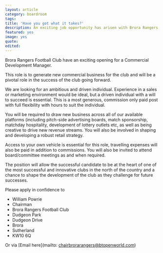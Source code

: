 ```yaml
---
layout: article
category: boardroom
tags:
title: 'Have you got what it takes?'
description: An exciting job opportunity has arisen with Brora Rangers
featured: yes
image: yes
quote:
edited:
---
```

Brora Rangers Football Club have an exciting opening for a Commercial Development Manager.

This role is to generate new commercial business for the club and will be a pivotal role in the success of the club going forward.

We are looking for an ambitious and driven individual. Experience in a sales or marketing environment would be ideal, but a driven individual with a will to succeed is essential. This is a most generous, commission only paid post with full flexibility with hours to suit the individual.

You will be required to draw new business across all of our available platforms (including pitch-side advertising boards, match sponsorship, matchday hospitality, development of lottery outlets etc, as well as being creative to drive new revenue streams. You will also be involved in shaping and developing a robust retail strategy.

Access to your own vehicle is essential for this role, travelling expenses will also be paid in addition to commissions. You will also be invited to attend board/committee meetings as and when required.

The position will allow the successful candidate to be at the heart of one of the most successful and innovative clubs in the north of the country and a chance to shape the development of the club as they challenge for future successes.

Please apply in confidence to

- William Powrie
- Chairman
- Brora Rangers Football Club
- Dudgeon Park
- Dudgeon Drive
- Brora
- Sutherland
- KW10 6Q

Or via [Email here](mailto: chairbrorarangers@btopenworld.com)
